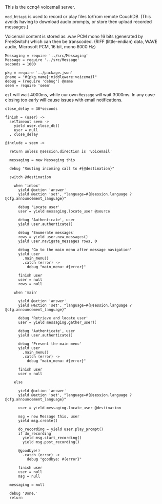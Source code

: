 This is the ccnq4 voicemail server.

`mod_httapi` is used to record or play
files to/from remote CouchDB. (This avoids having to download
audio prompts, or store then upload recorded messages.)

Voicemail content is stored as .wav PCM mono 16 bits (generated
by FreeSwitch) which can then be transcoded.
(RIFF (little-endian) data, WAVE audio, Microsoft PCM, 16 bit, mono 8000 Hz)

    Messaging = require '../src/Messaging'
    Message = require '../src/Message'
    seconds = 1000

    pkg = require '../package.json'
    @name = "#{pkg.name}:middleware:voicemail"
    debug = (require 'debug') @name
    seem = require 'seem'

`esl` will wait 4000ms, while our own `Message` will wait 3000ms.
In any case closing too early will cause issues with email notifications.

    close_delay = 30*seconds

    finish = (user) ->
      setTimeout seem ->
        yield user.close_db()
        user = null
      , close_delay

    @include = seem ->

      return unless @session.direction is 'voicemail'

      messaging = new Messaging this

      debug "Routing incoming call to #{@destination}"

      switch @destination

        when 'inbox'
          yield @action 'answer'
          yield @action 'set', "language=#{@session.language ? @cfg.announcement_language}"

          debug 'Locate user'
          user = yield messaging.locate_user @source

          debug 'Authenticate', user
          yield user.authenticate()

          debug 'Enumerate messages'
          rows = yield user.new_messages()
          yield user.navigate_messages rows, 0

          debug 'Go to the main menu after message navigation'
          yield user
            .main_menu()
            .catch (error) ->
              debug "main_menu: #{error}"

          finish user
          user = null
          rows = null

        when 'main'

          yield @action 'answer'
          yield @action 'set', "language=#{@session.language ? @cfg.announcement_language}"

          debug 'Retrieve and locate user'
          user = yield messaging.gather_user()

          debug 'Authenticate', user
          yield user.authenticate()

          debug 'Present the main menu'
          yield user
            .main_menu()
            .catch (error) ->
              debug "main_menu: #{error}"

          finish user
          user = null

        else

          yield @action 'answer'
          yield @action 'set', "language=#{@session.language ? @cfg.announcement_language}"

          user = yield messaging.locate_user @destination

          msg = new Message this, user
          yield msg.create()

          do_recording = yield user.play_prompt()
          if do_recording
            yield msg.start_recording()
            yield msg.post_recording()

          @goodbye()
            .catch (error) ->
              debug "goodbye: #{error}"

          finish user
          user = null
          msg = null

      messaging = null

      debug 'Done.'
      return
